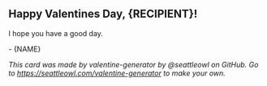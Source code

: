 ## Happy Valentines Day, {RECIPIENT}!

I hope you have a good day.

\- {NAME}

_This card was made by valentine-generator by @seattleowl on GitHub. Go to https://seattleowl.com/valentine-generator to make your own._
